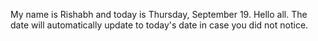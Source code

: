 My name is Rishabh and today is Thursday, September 19. Hello all. The date will automatically update to today's date in case you did not notice.

